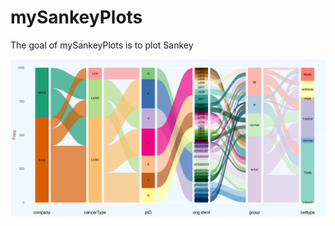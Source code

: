 # mySankeyPlots

<!-- badges: start -->

<!-- badges: end -->

The goal of mySankeyPlots is to plot Sankey

![](images/paste-04005BFE.png)
